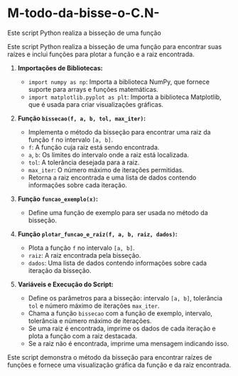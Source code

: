 # M-todo-da-bisse-o-C.N-
Este script Python realiza a bisseção de uma função


Este script Python realiza a bisseção de uma função para encontrar suas raízes e inclui funções para plotar a função e a raiz encontrada.
1. **Importações de Bibliotecas:**
   - `import numpy as np`: Importa a biblioteca NumPy, que fornece suporte para arrays e funções matemáticas.
   - `import matplotlib.pyplot as plt`: Importa a biblioteca Matplotlib, que é usada para criar visualizações gráficas.

2. **Função `bissecao(f, a, b, tol, max_iter)`:**
   - Implementa o método da bisseção para encontrar uma raiz da função `f` no intervalo `[a, b]`.
   - `f`: A função cuja raiz está sendo encontrada.
   - `a`, `b`: Os limites do intervalo onde a raiz está localizada.
   - `tol`: A tolerância desejada para a raiz.
   - `max_iter`: O número máximo de iterações permitidas.
   - Retorna a raiz encontrada e uma lista de dados contendo informações sobre cada iteração.

3. **Função `funcao_exemplo(x)`:**
   - Define uma função de exemplo para ser usada no método da bisseção.

4. **Função `plotar_funcao_e_raiz(f, a, b, raiz, dados)`:**
   - Plota a função `f` no intervalo `[a, b]`.
   - `raiz`: A raiz encontrada pela bisseção.
   - `dados`: Uma lista de dados contendo informações sobre cada iteração da bisseção.

5. **Variáveis e Execução do Script:**
   - Define os parâmetros para a bisseção: intervalo `[a, b]`, tolerância `tol` e número máximo de iterações `max_iter`.
   - Chama a função `bissecao` com a função de exemplo, intervalo, tolerância e número máximo de iterações.
   - Se uma raiz é encontrada, imprime os dados de cada iteração e plota a função com a raiz destacada.
   - Se a raiz não é encontrada, imprime uma mensagem indicando isso.

Este script demonstra o método da bisseção para encontrar raízes de funções e fornece uma visualização gráfica da função e da raiz encontrada.
